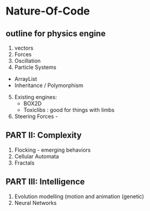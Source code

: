# Nature-Of-Code

## outline for physics engine
 1. vectors
 2. Forces
 3. Oscillation
 4. Particle Systems
   - ArrayList
   - Inheritance / Polymorphism
 5. Existing engines:
      - BOX2D
      - Toxiclibs : good for things with limbs
 6. Steering Forces -

## PART II: Complexity
 1. Flocking - emerging behaviors
 2. Cellular Automata
 3. Fractals

## PART III: Intelligence
 1. Evolution modelling (motion and animation (genetic)
 2. Neural Networks
